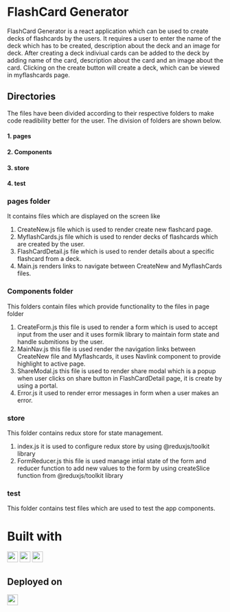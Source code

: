# FlashCard Generator
FlashCard Generator is a react application which can be used to create decks of flashcards by the users.
It requires a user to enter the name of the deck which has to be created, description about the deck and an image for deck. After creating a deck indiviual cards can be added to the deck by adding name of the card, description about the card and an image about the card. Clicking on the create button will create a deck, which can be viewed in myflashcards page.

## Directories
The files have been divided according to their respective folders to make code readibility better for the user.
The division of folders are shown below.
#### 1. pages
#### 2. Components
#### 3. store
#### 4. test

### pages folder
It contains files which are displayed on the screen like
1. CreateNew.js file which is used to render create new flashcard page.
2. MyflashCards.js file which is used to render decks of flashcards which are created by the user.
3. FlashCardDetail.js file which is used to render details about a specific flashcard from a deck.
4. Main.js renders links to navigate between CreateNew and MyflashCards files.

### Components folder
This folders contain files which provide functionality to the files in page folder
1. CreateForm.js this file is used to render a form which is used to accept input from the user and it uses formik library to maintain form state and handle submitions by the user.
2. MainNav.js this file is used render the navigation links between CreateNew file and Myflashcards, it uses Navlink component to provide highlight to active page.
3. ShareModal.js this file is used to render share modal which is a popup when user clicks on share button in FlashCardDetail page, it is create by using a portal.
4. Error.js it used to render error messages in form when a user makes an error.

### store
This folder contains redux store for state management.
1. index.js it is used to configure redux store by using @reduxjs/toolkit library
2. FormReducer.js this file is used manage intial state of the form and reducer function to add new values to the form by using createSlice function from @reduxjs/toolkit library

### test
This folder contains test files which are used to test the app components.

# Built with

<a href='https://react.dev/' ><img src="https://img.shields.io/badge/react-%2320232a.svg?style=for-the-badge&logo=react&logoColor=%2361DAFB"  height="25" alt='react'></a>
<a href='https://redux.js.org/' ><img src="https://img.shields.io/badge/redux-%23593d88.svg?style=for-the-badge&logo=redux&logoColor=white"  height="25"></a>
<a href='https://tailwindcss.com/' ><img src="https://img.shields.io/badge/tailwindcss-%2338B2AC.svg?style=for-the-badge&logo=tailwind-css&logoColor=white"  height="25"></a>

## Deployed on

<a href='https://render.com/' ><img src="https://img.shields.io/badge/Render-%46E3B7.svg?style=for-the-badge&logo=render&logoColor=white"  height="25"></a>

